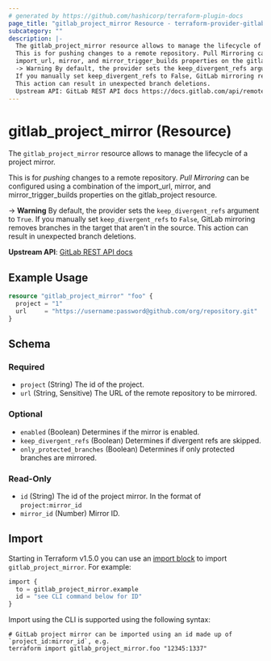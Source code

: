 ```yaml
---
# generated by https://github.com/hashicorp/terraform-plugin-docs
page_title: "gitlab_project_mirror Resource - terraform-provider-gitlab"
subcategory: ""
description: |-
  The gitlab_project_mirror resource allows to manage the lifecycle of a project mirror.
  This is for pushing changes to a remote repository. Pull Mirroring can be configured using a combination of the
  import_url, mirror, and mirror_trigger_builds properties on the gitlab_project resource.
  -> Warning By default, the provider sets the keep_divergent_refs argument to True.
  If you manually set keep_divergent_refs to False, GitLab mirroring removes branches in the target that aren't in the source.
  This action can result in unexpected branch deletions.
  Upstream API: GitLab REST API docs https://docs.gitlab.com/api/remote_mirrors/
---
```


# gitlab_project_mirror (Resource)

The `gitlab_project_mirror` resource allows to manage the lifecycle of a project mirror.

This is for *pushing* changes to a remote repository. *Pull Mirroring* can be configured using a combination of the
import_url, mirror, and mirror_trigger_builds properties on the gitlab_project resource.

-> **Warning** By default, the provider sets the `keep_divergent_refs` argument to `True`.
   If you manually set `keep_divergent_refs` to `False`, GitLab mirroring removes branches in the target that aren't in the source.
   This action can result in unexpected branch deletions.

**Upstream API**: [GitLab REST API docs](https://docs.gitlab.com/api/remote_mirrors/)

## Example Usage

```terraform
resource "gitlab_project_mirror" "foo" {
  project = "1"
  url     = "https://username:password@github.com/org/repository.git"
}
```

<!-- schema generated by tfplugindocs -->
## Schema

### Required

- `project` (String) The id of the project.
- `url` (String, Sensitive) The URL of the remote repository to be mirrored.

### Optional

- `enabled` (Boolean) Determines if the mirror is enabled.
- `keep_divergent_refs` (Boolean) Determines if divergent refs are skipped.
- `only_protected_branches` (Boolean) Determines if only protected branches are mirrored.

### Read-Only

- `id` (String) The id of the project mirror. In the format of `project:mirror_id`
- `mirror_id` (Number) Mirror ID.

## Import

Starting in Terraform v1.5.0 you can use an [import block](https://developer.hashicorp.com/terraform/language/import) to import `gitlab_project_mirror`. For example:
```terraform
import {
  to = gitlab_project_mirror.example
  id = "see CLI command below for ID"
}
```

Import using the CLI is supported using the following syntax:

```shell
# GitLab project mirror can be imported using an id made up of `project_id:mirror_id`, e.g.
terraform import gitlab_project_mirror.foo "12345:1337"
```
